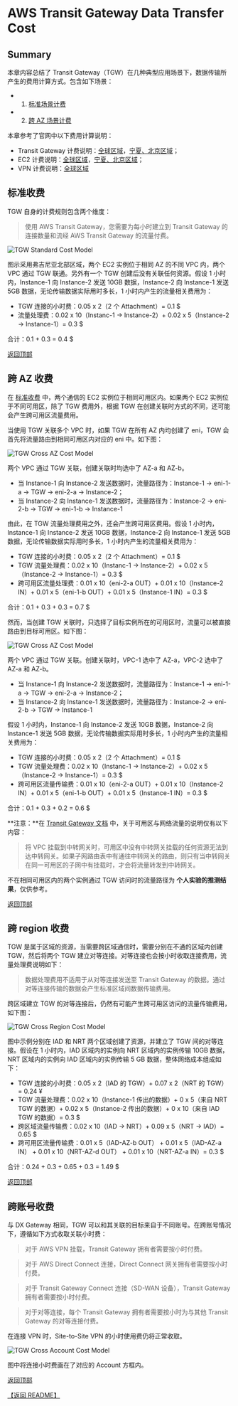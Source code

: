 # AWS Transit Gateway Data Transfer Cost

## Summary

本章内容总结了 Transit Gateway（TGW）在几种典型应用场景下，数据传输所产生的费用计算方式。包含如下场景：

- 1. [标准场景计费](#标准收费)
- 2. [跨 AZ 场景计费](#跨-az-收费)

本章参考了官网中以下费用计算说明：
- Transit Gateway 计费说明：[全球区域](https://aws.amazon.com/cn/transit-gateway/pricing/?nc1=h_ls)，[宁夏、北京区域](https://www.amazonaws.cn/transit-gateway/pricing/)；
- EC2 计费说明：[全球区域](https://aws.amazon.com/cn/ec2/pricing/on-demand/)，[宁夏、北京区域](https://www.amazonaws.cn/ec2/pricing/)；
- VPN 计费说明：[全球区域](https://aws.amazon.com/cn/vpn/pricing/?nc1=h_ls)

## 标准收费 ##

TGW 自身的计费规则包含两个维度：

>使用 AWS Transit Gateway，您需要为每小时建立到 Transit Gateway 的连接数量和流经 AWS Transit Gateway 的流量付费。

![TGW Standard Cost Model](png/01.tgw-standard.png)

图示采用弗吉尼亚北部区域，两个 EC2 实例位于相同 AZ 的不同 VPC 内，两个 VPC 通过 TGW 联通。另外有一个 TGW 创建后没有关联任何资源。假设 1 小时内，Instance-1 向 Instance-2 发送 10GB 数据，Instance-2 向 Instance-1 发送 5GB 数据，无论传输数据实际用时多长，1 小时内产生的流量相关费用为：

- TGW 连接的小时费：0.05 x 2（2 个 Attachment）= 0.1 $
- 流量处理费：0.02 x 10（Instanc-1 -> Instance-2）+ 0.02 x 5（Instance-2 -> Instance-1）= 0.3 $

合计：0.1 + 0.3 = 0.4 $

[返回顶部](#summary)

## 跨 AZ 收费 ##

在 [标准收费](#标准收费) 中，两个通信的 EC2 实例位于相同可用区内。如果两个 EC2 实例位于不同可用区，除了 TGW 费用外，根据 TGW 在创建关联时方式的不同，还可能会产生跨可用区流量费用。

当使用 TGW 关联多个 VPC 时，如果 TGW 在所有 AZ 内均创建了 eni，TGW 会首先将流量路由到相同可用区内对应的 eni 中。如下图：

![TGW Cross AZ Cost Model](png/02.tgw-x-az.png)

两个 VPC 通过 TGW 关联，创建关联时均选中了 AZ-a 和 AZ-b。

- 当 Instance-1 向 Instance-2 发送数据时，流量路径为：Instance-1 -> eni-1-a -> TGW -> eni-2-a -> Instance-2；
- 当 Instance-2 向 Instance-1 发送数据时，流量路径为：Instance-2 -> eni-2-b -> TGW -> eni-1-b -> Instance-1

由此，在 TGW 流量处理费用之外，还会产生跨可用区费用。假设 1 小时内，Instance-1 向 Instance-2 发送 10GB 数据，Instance-2 向 Instance-1 发送 5GB 数据，无论传输数据实际用时多长，1 小时内产生的流量相关费用为：

- TGW 连接的小时费：0.05 x 2（2 个 Attachment）= 0.1 $
- TGW 流量处理费：0.02 x 10（Instanc-1 -> Instance-2）+ 0.02 x 5（Instance-2 -> Instance-1）= 0.3 $
- 跨可用区流量处理费：0.01 x 10（eni-2-a OUT）+ 0.01 x 10（Instance-2 IN）+ 0.01 x 5（eni-1-b OUT）+ 0.01 x 5（Instance-1 IN）= 0.3 $

合计：0.1 + 0.3 + 0.3 = 0.7 $

然而，当创建 TGW 关联时，只选择了目标实例所在的可用区时，流量可以被直接路由到目标可用区。如下图：

![TGW Cross AZ Cost Model](png/02.tgw-x-az-singleAZ.png)

两个 VPC 通过 TGW 关联。创建关联时，VPC-1 选中了 AZ-a，VPC-2 选中了 AZ-a 和 AZ-b。

- 当 Instance-1 向 Instance-2 发送数据时，流量路径为：Instance-1 -> eni-1-a -> TGW -> eni-2-a -> Instance-2；
- 当 Instance-2 向 Instance-1 发送数据时，流量路径为：Instance-2 -> eni-2-b -> TGW -> Instance-1

假设 1 小时内，Instance-1 向 Instance-2 发送 10GB 数据，Instance-2 向 Instance-1 发送 5GB 数据，无论传输数据实际用时多长，1 小时内产生的流量相关费用为：

- TGW 连接的小时费：0.05 x 2（2 个 Attachment）= 0.1 $
- TGW 流量处理费：0.02 x 10（Instanc-1 -> Instance-2）+ 0.02 x 5（Instance-2 -> Instance-1）= 0.3 $
- 跨可用区流量传输费：0.01 x 10（eni-2-a OUT）+ 0.01 x 10（Instance-2 IN）+ 0.01 x 5（eni-1-b OUT）+ 0.01 x 5（Instance-1 IN）= 0.3 $

合计：0.1 + 0.3 + 0.2 = 0.6 $

**注意：**在 [Transit Gateway 文档](https://docs.aws.amazon.com/zh_cn/vpc/latest/tgw/tgw-vpc-attachments.html) 中，关于可用区与网络流量的说明仅有以下内容：

>将 VPC 挂载到中转网关时，可用区中没有中转网关挂载的任何资源无法到达中转网关。如果子网路由表中有通往中转网关的路由，则只有当中转网关在同一可用区的子网中有挂载时，才会将流量转发到中转网关。

不在相同可用区内的两个实例通过 TGW 访问时的流量路径为 **个人实验的推测结果**，仅供参考。

[返回顶部](#summary)

## 跨 region 收费 ##

TGW 是属于区域的资源，当需要跨区域通信时，需要分别在不通的区域内创建 TGW，然后将两个 TGW 建立对等连接。对等连接也会按小时收取连接费用，流量处理费说明如下：

>数据处理费用不适用于从对等连接发送至 Transit Gateway 的数据。通过对等连接传输的数据会产生标准区域间数据传输费用。

跨区域建立 TGW 的对等连接后，仍然有可能产生跨可用区访问的流量传输费用，如下图：

![TGW Cross Region Cost Model](png/03.tgw-x-region.png)

图中示例分别在 IAD 和 NRT 两个区域创建了资源，并建立了 TGW 间的对等连接。假设在 1 小时内，IAD 区域内的实例向 NRT 区域内的实例传输 10GB 数据，NRT 区域内的实例向 IAD 区域内的实例传输 5 GB 数据，整体网络成本组成如下：

- TGW 连接的小时费：0.05 x 2（IAD 的 TGW）+ 0.07 x 2（NRT 的 TGW）= 0.24 ¥
- TGW 流量处理费：0.02 x 10（Instance-1 传出的数据）+ 0 x 5（来自 NRT TGW 的数据）+ 0.02 x 5（Instance-2 传出的数据）+ 0 x 10（来自 IAD TGW 的数据）= 0.3 $
- 跨区域流量传输费：0.02 x 10（IAD -> NRT）+ 0.09 x 5（NRT -> IAD）= 0.65 $
- 跨可用区流量传输费：0.01 x 5（IAD-AZ-b OUT） + 0.01 x 5（IAD-AZ-a IN） + 0.01 x 10（NRT-AZ-d OUT） + 0.01 x 10（NRT-AZ-a IN）= 0.3 $

合计：0.24 + 0.3 + 0.65 + 0.3 = 1.49 $

[返回顶部](#summary)

## 跨账号收费 ##

与 DX Gateway 相同，TGW 可以和其关联的目标来自于不同账号。在跨账号情况下，遵循如下方式收取关联小时费：

>对于 AWS VPN 挂载，Transit Gateway 拥有者需要按小时付费。

>对于 AWS Direct Connect 连接，Direct Connect 网关拥有者需要按小时付费。

>对于 Transit Gateway Connect 连接（SD-WAN 设备），Transit Gateway 拥有者需要按小时付费。

>对于对等连接，每个 Transit Gateway 拥有者需要按小时为与其他 Transit Gateway 的对等连接付费。

在连接 VPN 时，Site-to-Site VPN 的小时使用费仍将正常收取。

![TGW Cross Account Cost Model](png/04.tgw-x-account.png)

图中将连接小时费画在了对应的 Account 方框内。

[返回顶部](#summary)

[【返回 README】](../../README.md)